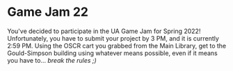 # Game Jam 22 #
You've decided to participate in the UA Game Jam for Spring 2022! Unfortunately, you have to submit your project by 3 PM, and it is currently 2:59 PM. Using the OSCR cart you grabbed from the Main Library, get to the Gould-Simpson building using whatever means possible, even if it means you have to... _break the rules ;)_
